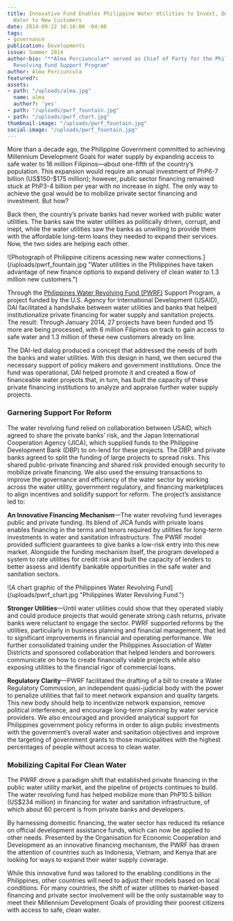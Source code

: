 ```yaml
---
title: Innovative Fund Enables Philippine Water Utilities to Invest, Deliver Safe
  Water to New Customers
date: 2014-09-22 16:16:00 -04:00
tags:
- governance
publication: Developments
issue: Summer 2014
author-bio: "**Alma Porciuncula** served as Chief of Party for the Philippines Water
  Revolving Fund Support Program"
author: Alma Porciuncula
featured?: 
assets:
- path: "/uploads/alma.jpg"
  name: alma
  author?: 'yes'
- path: "/uploads/pwrf_fountain.jpg"
- path: "/uploads/pwrf_chart.jpg"
thumbnail-image: "/uploads/pwrf_fountain.jpg"
social-image: "/uploads/pwrf_fountain.jpg"
---
```


<p>More than a decade ago, the Philippine Government committed to achieving Millennium Development Goals for water supply by expanding access to safe water to 16 million Filipinos—about one-fifth of the country’s population. This expansion would require an annual investment of PhP6-7 billion (US$150-$175 million); however, public sector financing remained stuck at PhP3-4 billion per year with no increase in sight. The only way to achieve the goal would be to mobilize private sector financing and investment. But how?</p>




<p>Back then, the country’s private banks had never worked with public water utilities. The banks saw the water utilities as politically driven, corrupt, and inept, while the water utilities saw the banks as unwilling to provide them with the affordable long-term loans they needed to expand their services. Now, the two sides are helping each other.</p>
![Photograph of Philippine citizens acessing new water connections.](/uploads/pwrf_fountain.jpg "Water utilities in the Philippines have taken advantage of new finance options to expand delivery of clean water to 1.3 million new customers.") 
<p>Through the <a href="http://dai.com/our-work/projects/philippines—water-revolving-fund-support-program-pwrf">Philippines Water Revolving Fund (PWRF)</a> Support Program, a project funded by the U.S. Agency for International Development (USAID), DAI facilitated a handshake between water utilities and banks that helped institutionalize private financing for water supply and sanitation projects. The result: Through January 2014, 27 projects have been funded and 15 more are being processed, with 6 million Filipinos on track to gain access to safe water and 1.3 million of these new customers already on line.</p>
<p>The DAI-led dialog produced a concept that addressed the needs of both the banks and water utilities. With this design in hand, we then secured the necessary support of policy makers and government institutions. Once the fund was operational, DAI helped promote it and created a flow of financeable water projects that, in turn, has built the capacity of these private financing institutions to analyze and appraise further water supply projects.</p>
<h3>Garnering Support For Reform</h3>
<p>The water revolving fund relied on collaboration between USAID, which agreed to share the private banks’ risk, and the Japan International Cooperation Agency (JICA), which supplied funds to the Philippine Development Bank (DBP) to on-lend for these projects. The DBP and private banks agreed to split the funding of large projects to spread risks. This shared public-private financing and shared risk provided enough security to mobilize private financing. We also used the ensuing transactions to improve the governance and efficiency of the water sector by working across the water utility, government regulatory, and financing marketplaces to align incentives and solidify support for reform. The project’s assistance led to:</p>
<p><strong>An Innovative Financing Mechanism</strong>—The water revolving fund leverages public and private funding. Its blend of JICA funds with private loans enables financing in the terms and tenors required by utilities for long-term investments in water and sanitation infrastructure. The PWRF model provided sufficient guarantees to give banks a low-risk entry into this new market. Alongside the funding mechanism itself, the program developed a system to rate utilities for credit risk and built the capacity of lenders to better assess and identify bankable opportunities in the safe water and sanitation sectors.</p>
![A chart graphic of the Philippines Water Revolving Fund](/uploads/pwrf_chart.jpg "Philippines Water Revolving Fund.") 
<p><strong>Stronger Utilities</strong>—Until water utilities could show that they operated viably and could produce projects that would generate strong cash returns, private banks were reluctant to engage the sector. PWRF supported reforms by the utilities, particularly in business planning and financial management, that led to significant improvements in financial and operating performance. We further consolidated training under the Philippines Association of Water Districts and sponsored collaboration that helped lenders and borrowers communicate on how to create financially viable projects while also exposing utilities to the financial rigor of commercial loans.</p>
<p><strong>Regulatory Clarity</strong>—PWRF facilitated the drafting of a bill to create a Water Regulatory Commission, an independent quasi-judicial body with the power to penalize utilities that fail to meet network expansion and quality targets. This new body should help to incentivize network expansion, remove political interference, and encourage long-term planning by water service providers. We also encouraged and provided analytical support for Philippines government policy reforms in order to align public investments with the government’s overall water and sanitation objectives and improve the targeting of government grants to those municipalities with the highest percentages of people without access to clean water.</p>
<h3>Mobilizing Capital For Clean Water</h3>
<p>The PWRF drove a paradigm shift that established private financing in the public water utility market, and the pipeline of projects continues to build. The water revolving fund has helped mobilize more than PhP10.5 billion (US$234 million) in financing for water and sanitation infrastructure, of which about 60 percent is from private banks and developers.</p>
<p>By harnessing domestic financing, the water sector has reduced its reliance on official development assistance funds, which can now be applied to other needs. Presented by the Organisation for Economic Cooperation and Development as an innovative financing mechanism, the PWRF has drawn the attention of countries such as Indonesia, Vietnam, and Kenya that are looking for ways to expand their water supply coverage.</p>
<p>While this innovative fund was tailored to the enabling conditions in the Philippines, other countries will need to adjust their models based on local conditions. For many countries, the shift of water utilities to market-based financing and private sector involvement will be the only sustainable way to meet their Millennium Development Goals of providing their poorest citizens with access to safe, clean water.</p>
